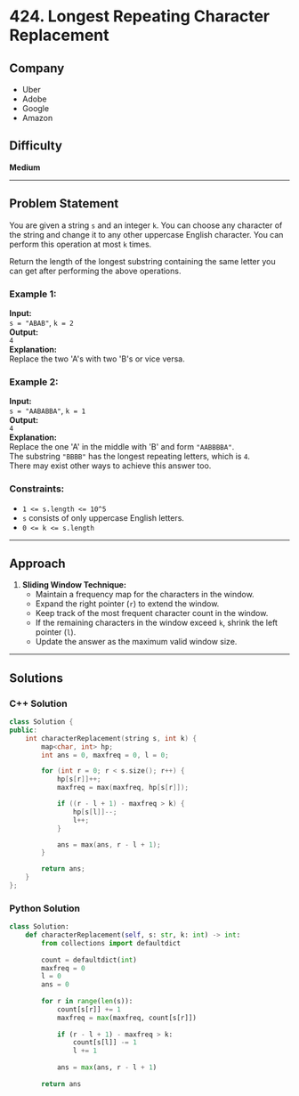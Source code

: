 # 424. Longest Repeating Character Replacement

## Company
- Uber  
- Adobe  
- Google  
- Amazon  

## Difficulty
**Medium**

---

## Problem Statement

You are given a string `s` and an integer `k`. You can choose any character of the string and change it to any other uppercase English character. You can perform this operation at most `k` times.

Return the length of the longest substring containing the same letter you can get after performing the above operations.

### Example 1:

**Input:**  
`s = "ABAB"`, `k = 2`  
**Output:**  
`4`  
**Explanation:**  
Replace the two 'A's with two 'B's or vice versa.

### Example 2:

**Input:**  
`s = "AABABBA"`, `k = 1`  
**Output:**  
`4`  
**Explanation:**  
Replace the one 'A' in the middle with 'B' and form `"AABBBBA"`.  
The substring `"BBBB"` has the longest repeating letters, which is `4`.  
There may exist other ways to achieve this answer too.

### Constraints:
- `1 <= s.length <= 10^5`
- `s` consists of only uppercase English letters.
- `0 <= k <= s.length`

---

## Approach

1. **Sliding Window Technique:**
   - Maintain a frequency map for the characters in the window.
   - Expand the right pointer (`r`) to extend the window.
   - Keep track of the most frequent character count in the window.
   - If the remaining characters in the window exceed `k`, shrink the left pointer (`l`).
   - Update the answer as the maximum valid window size.

---

## Solutions

### C++ Solution

```cpp
class Solution {
public:
    int characterReplacement(string s, int k) {
        map<char, int> hp;
        int ans = 0, maxfreq = 0, l = 0;

        for (int r = 0; r < s.size(); r++) {
            hp[s[r]]++;
            maxfreq = max(maxfreq, hp[s[r]]);

            if ((r - l + 1) - maxfreq > k) {
                hp[s[l]]--;
                l++;
            }

            ans = max(ans, r - l + 1);
        }

        return ans;
    }
};
```

### Python Solution

```python
class Solution:
    def characterReplacement(self, s: str, k: int) -> int:
        from collections import defaultdict
        
        count = defaultdict(int)
        maxfreq = 0
        l = 0
        ans = 0
        
        for r in range(len(s)):
            count[s[r]] += 1
            maxfreq = max(maxfreq, count[s[r]])
            
            if (r - l + 1) - maxfreq > k:
                count[s[l]] -= 1
                l += 1
            
            ans = max(ans, r - l + 1)
        
        return ans
```

